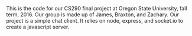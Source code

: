This is the code for our CS290 final project at Oregon State University, fall term, 2016. 
Our group is made up of James, Braxton, and Zachary. 
Our project is a simple chat client. It relies on node, express, and socket.io to create a javascript server.
